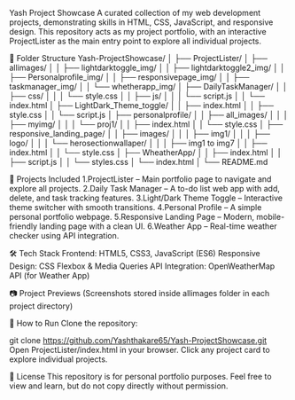 Yash Project Showcase
A curated collection of my web development projects, demonstrating skills in HTML, CSS, JavaScript, and responsive design.
This repository acts as my project portfolio, with an interactive ProjectLister as the main entry point to explore all individual projects.

📂 Folder Structure
Yash-ProjectShowcase/
│
├── ProjectLister/
│   ├── allimages/
│   │   ├── lightdarktoggle_img/
│   │   ├── lightdarktoggle2_img/
│   │   ├── Personalprofile_img/
│   │   ├── responsivepage_img/
│   │   ├── taskmanager_img/
│   │   └── whetherapp_img/
│   ├── DailyTaskManager/
│   │   ├── css/
│   │   │   └── style.css
│   │   ├── js/
│   │   │   └── script.js
│   │   └── index.html
│   ├── LightDark_Theme_toggle/
│   │   ├── index.html
│   │   ├── style.css
│   │   └── script.js
│   ├── personalprofile/
│   │   ├── all_images/
│   │   │   ├── myimg/
│   │   │   └── proj1/
│   │   ├── index.html
│   │   └── style.css
│   ├── responsive_landing_page/
│   │   ├── images/
│   │   │   ├── img1/
│   │   │   ├── logo/
│   │   │   └── herosectionwallaper/
│   │   │       ├── img1 to img7
│   │   ├── index.html
│   │   └── style.css
│   ├── WheatherApp/
│   │   ├── index.html
│   │   ├── script.js
│   │   └── styles.css
│   └── index.html
│
└── README.md


🚀 Projects Included
1.ProjectLister – Main portfolio page to navigate and explore all projects.
2.Daily Task Manager – A to-do list web app with add, delete, and task tracking features.
3.Light/Dark Theme Toggle – Interactive theme switcher with smooth transitions.
4.Personal Profile – A simple personal portfolio webpage.
5.Responsive Landing Page – Modern, mobile-friendly landing page with a clean UI.
6.Weather App – Real-time weather checker using API integration.


🛠️ Tech Stack
Frontend: HTML5, CSS3, JavaScript (ES6)
Responsive Design: CSS Flexbox & Media Queries
API Integration: OpenWeatherMap API (for Weather App)


📷 Project Previews
(Screenshots stored inside allimages folder in each project directory)


📌 How to Run
Clone the repository:

git clone https://github.com/Yashthakare65/Yash-ProjectShowcase.git
Open ProjectLister/index.html in your browser.
Click any project card to explore individual projects.

📜 License
This repository is for personal portfolio purposes. Feel free to view and learn, but do not copy directly without permission.

